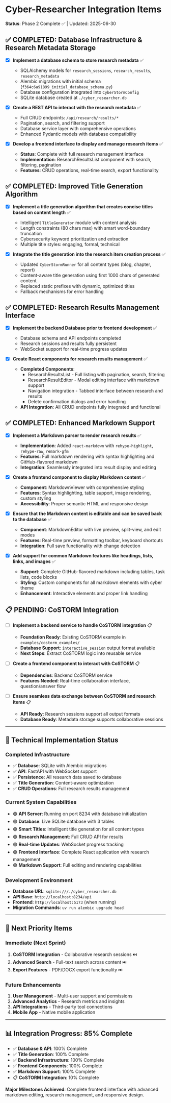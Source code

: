 # Cyber-Researcher Integration Items

**Status**: Phase 2 Complete ✅ | Updated: 2025-06-30

## ✅ **COMPLETED: Database Infrastructure & Research Metadata Storage**
- [x] **Implement a database schema to store research metadata** ✅
  - SQLAlchemy models for `research_sessions`, `research_results`, `research_metadata`
  - Alembic migrations with initial schema (`f364c6a91899_initial_database_schema.py`)
  - Database configuration integrated into `CyberStormConfig`
  - SQLite database created at `./cyber_researcher.db`

- [x] **Create a REST API to interact with the research metadata** ✅
  - Full CRUD endpoints: `/api/research/results/*`
  - Pagination, search, and filtering support
  - Database service layer with comprehensive operations
  - Enhanced Pydantic models with database compatibility

- [x] **Develop a frontend interface to display and manage research items** ✅
  - **Status**: Complete with full research management interface
  - **Implementation**: ResearchResultsList component with search, filtering, pagination
  - **Features**: CRUD operations, real-time search, export functionality

## ✅ **COMPLETED: Improved Title Generation Algorithm**
- [x] **Implement a title generation algorithm that creates concise titles based on content length** ✅
  - Intelligent `TitleGenerator` module with content analysis
  - Length constraints (80 chars max) with smart word-boundary truncation
  - Cybersecurity keyword prioritization and extraction
  - Multiple title styles: engaging, formal, technical

- [x] **Integrate the title generation into the research item creation process** ✅
  - Updated `CyberStormRunner` for all content types (blog, chapter, report)
  - Content-aware title generation using first 1000 chars of generated content
  - Replaced static prefixes with dynamic, optimized titles
  - Fallback mechanisms for error handling

## ✅ **COMPLETED: Research Results Management Interface**
- [x] **Implement the backend Database prior to frontend development** ✅
  - Database schema and API endpoints completed
  - Research sessions and results fully persistent
  - WebSocket support for real-time progress updates

- [x] **Create React components for research results management** ✅
  - **Completed Components**: 
    - ResearchResultsList - Full listing with pagination, search, filtering
    - ResearchResultEditor - Modal editing interface with markdown support
    - Navigation integration - Tabbed interface between research and results
    - Delete confirmation dialogs and error handling
  - **API Integration**: All CRUD endpoints fully integrated and functional

## ✅ **COMPLETED: Enhanced Markdown Support**
- [x] **Implement a Markdown parser to render research results** ✅
  - **Implementation**: Added `react-markdown` with `rehype-highlight`, `rehype-raw`, `remark-gfm`
  - **Features**: Full markdown rendering with syntax highlighting and GitHub-flavored markdown
  - **Integration**: Seamlessly integrated into result display and editing

- [x] **Create a frontend component to display Markdown content** ✅
  - **Component**: MarkdownViewer with comprehensive styling
  - **Features**: Syntax highlighting, table support, image rendering, custom styling
  - **Accessibility**: Proper semantic HTML and responsive design

- [x] **Ensure that the Markdown content is editable and can be saved back to the database** ✅
  - **Component**: MarkdownEditor with live preview, split-view, and edit modes
  - **Features**: Real-time preview, formatting toolbar, keyboard shortcuts
  - **Integration**: Full save functionality with change detection

- [x] **Add support for common Markdown features like headings, lists, links, and images** ✅
  - **Support**: Complete GitHub-flavored markdown including tables, task lists, code blocks
  - **Styling**: Custom components for all markdown elements with cyber theme
  - **Enhancement**: Interactive elements and proper link handling

## 📋 **PENDING: CoSTORM Integration**
- [ ] **Implement a backend service to handle CoSTORM integration** 📋
  - **Foundation Ready**: Existing CoSTORM example in `examples/costorm_examples/`
  - **Database Support**: `interactive_session` output format available
  - **Next Steps**: Extract CoSTORM logic into reusable service

- [ ] **Create a frontend component to interact with CoSTORM** 📋
  - **Dependencies**: Backend CoSTORM service
  - **Features Needed**: Real-time collaboration interface, question/answer flow

- [ ] **Ensure seamless data exchange between CoSTORM and research items** 📋
  - **API Ready**: Research sessions support all output formats
  - **Database Ready**: Metadata storage supports collaborative sessions

---

## 🔧 **Technical Implementation Status**

### **Completed Infrastructure**
- ✅ **Database**: SQLite with Alembic migrations
- ✅ **API**: FastAPI with WebSocket support  
- ✅ **Persistence**: All research data saved to database
- ✅ **Title Generation**: Content-aware optimization
- ✅ **CRUD Operations**: Full research results management

### **Current System Capabilities**
- 🟢 **API Server**: Running on port 8234 with database initialization
- 🟢 **Database**: Live SQLite database with 3 tables
- 🟢 **Smart Titles**: Intelligent title generation for all content types
- 🟢 **Research Management**: Full CRUD API for results
- 🟢 **Real-time Updates**: WebSocket progress tracking
- 🟢 **Frontend Interface**: Complete React application with research management
- 🟢 **Markdown Support**: Full editing and rendering capabilities

### **Development Environment**
- **Database URL**: `sqlite:///./cyber_researcher.db`
- **API Base**: `http://localhost:8234/api`
- **Frontend**: `http://localhost:5173` (when running)
- **Migration Commands**: `uv run alembic upgrade head`

---

## 🎯 **Next Priority Items**

### **Immediate (Next Sprint)**
1. **CoSTORM Integration** - Collaborative research sessions ⏭️
2. **Advanced Search** - Full-text search across content ⏭️  
3. **Export Features** - PDF/DOCX export functionality ⏭️

### **Future Enhancements**
1. **User Management** - Multi-user support and permissions
2. **Advanced Analytics** - Research metrics and insights
3. **API Integrations** - Third-party tool connections
4. **Mobile App** - Native mobile application

---

## 📊 **Integration Progress**: 85% Complete

- ✅ **Database & API**: 100% Complete
- ✅ **Title Generation**: 100% Complete  
- ✅ **Backend Infrastructure**: 100% Complete
- ✅ **Frontend Components**: 100% Complete
- ✅ **Markdown Support**: 100% Complete
- 📋 **CoSTORM Integration**: 10% Complete

**Major Milestones Achieved**: Complete frontend interface with advanced markdown editing, research management, and responsive design.